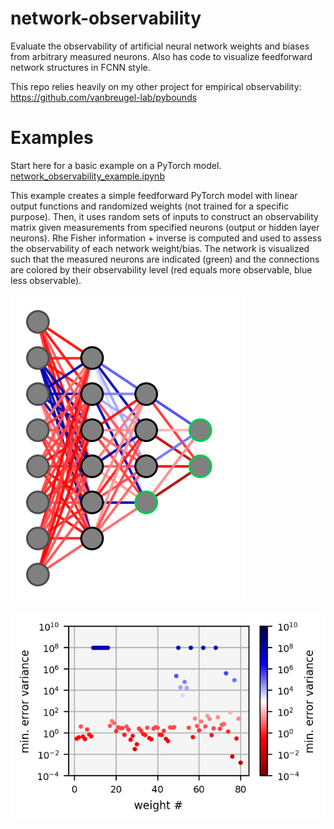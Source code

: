 # network-observability
Evaluate the observability of artificial neural network weights and biases from arbitrary measured neurons. Also has code to visualize feedforward network structures in FCNN style.

This repo relies heavily on my other project for empirical observability:
https://github.com/vanbreugel-lab/pybounds

# Examples
Start here for a basic example on a PyTorch  model.
[network_observability_example.ipynb](notebooks%2Fnetwork_observability_example.ipynb)

This example creates a simple feedforward PyTorch model with linear output functions and randomized weights (not trained for a specific purpose). Then, it uses random sets of inputs to construct an observability matrix given measurements from specified neurons (output or hidden layer neurons). Rhe Fisher information + inverse is computed and used to assess the observability of each network weight/bias. The network is visualized such that the measured neurons are indicated (green) and the connections are colored by their observability level (red equals more observable, blue less observable).

![network_observability.png](img/network_observability.png)

![network_observability.png](img/network_observability_plot.png)
